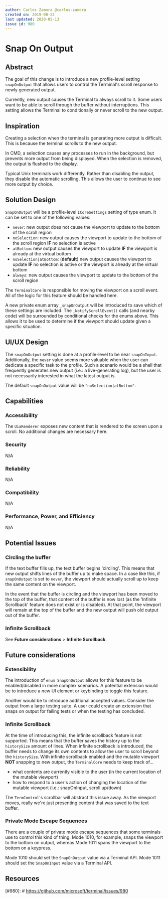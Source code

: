 ```yaml
---
author: Carlos Zamora @carlos-zamora
created on: 2019-08-22
last updated: 2020-05-13
issue id: 980
---
```


# Snap On Output

## Abstract

The goal of this change is to introduce a new profile-level setting `snapOnOutput` that allows users to control the Terminal's scroll response to newly generated output.

Currently, new output causes the Terminal to always scroll to it. Some users want to be able to scroll through the buffer without interruptions. This setting allows the Terminal to conditionally or never scroll to the new output.

## Inspiration

Creating a selection when the terminal is generating more output is difficult. This is because the terminal scrolls to the new output.

In CMD, a selection causes any processes to run in the background, but prevents more output from being displayed. When the selection is removed, the output is flushed to the display.

Typical Unix terminals work differently. Rather than disabling the output, they disable the automatic scrolling. This allows the user to continue to see more output by choice.

## Solution Design

`SnapOnOutput` will be a profile-level `ICoreSettings` setting of type enum. It can be set to one of the following values:
- `never`: new output does not cause the viewport to update to the bottom of the scroll region
- `noSelection`: new output causes the viewport to update to the bottom of the scroll region **IF** no selection is active
- `atBottom`: new output causes the viewport to update **IF** the viewport is already at the virtual bottom
- `noSelection|atBottom`: (**default**) new output causes the viewport to update **IF** no selection is active or the viewport is already at the virtual bottom
- `always`: new output causes the viewport to update to the bottom of the scroll region

The `TerminalCore` is responsible for moving the viewport on a scroll event. All of the logic for this feature should be handled here.

A new private enum array `_snapOnOutput` will be introduced to save which of these settings are included. The `_NotifyScrollEvent()` calls (and nearby code) will be surrounded by conditional checks for the enums above. This allows it to be used to determine if the viewport should update given a specific situation.

## UI/UX Design

The `snapOnOutput` setting is done at a profile-level to be near `snapOnInput`. Additionally, the `never` value seems more valuable when the user can dedicate a specific task to the profile. Such a scenario would be a shell that frequently generates new output (i.e.: a live-generating log), but the user is not necessarily interested in what the latest output is.

The default `snapOnOutput` value will be `"noSelection|atBottom"`.

## Capabilities

### Accessibility

The `UiaRenderer` exposes new content that is rendered to the screen upon a scroll. No additional changes are necessary here.

### Security

N/A

### Reliability

N/A

### Compatibility

N/A

### Performance, Power, and Efficiency

N/A

## Potential Issues

### Circling the buffer
If the text buffer fills up, the text buffer begins 'circling'. This means that new output shifts lines of the buffer up to make space. In a case like this, if `snapOnOutput` is set to `never`, the viewport should actually scroll up to keep the same content on the viewport.

In the event that the buffer is circling and the viewport has been moved to the top of the buffer, that content of the buffer is now lost (as the 'Infinite Scrollback' feature does not exist or is disabled). At that point, the viewport will remain at the top of the buffer and the new output will push old output out of the buffer.

### Infinite Scrollback
See **Future considerations** > **Infinite Scrollback**.

## Future considerations

### Extensibility
The introduction of `enum SnapOnOutput` allows for this feature to be enabled/disabled in more complex scenarios. A potential extension would be to introduce a new UI element or keybinding to toggle this feature.

Another would be to introduce additional accepted values. Consider the output from a large testing suite. A user could create an extension that snaps on output for failing tests or when the testing has concluded.

### Infinite Scrollback
At the time of introducing this, the infinite scrollback feature is not supported. This means that the buffer saves the history up to the `historySize` amount of lines. When infinite scrollback is introduced, the buffer needs to change its own contents to allow the user to scroll beyond the `historySize`. With infinite scrollback enabled and the mutable viewport **NOT** snapping to new output, the `TerminalCore` needs to keep track of...
- what contents are currently visible to the user (in the current location of the mutable viewport)
- how to respond to a user's action of changing the location of the mutable viewport (i.e.: snapOnInput, scroll up/down)

The `TermControl`'s scrollbar will abstract this issue away. As the viewport moves, really we're just presenting content that was saved to the text buffer.

### Private Mode Escape Sequences
There are a couple of private mode escape sequences that some terminals use to control this kind of thing. Mode 1010, for example, snaps the viewport to the bottom on output, whereas Mode 1011 spans the viewport to the bottom on a keypress.

Mode 1010 should set the `SnapOnOutput` value via a Terminal API.
Mode 1011 should set the `SnapOnInput` value via a Terminal API.

## Resources

[#980]: # https://github.com/microsoft/terminal/issues/980
